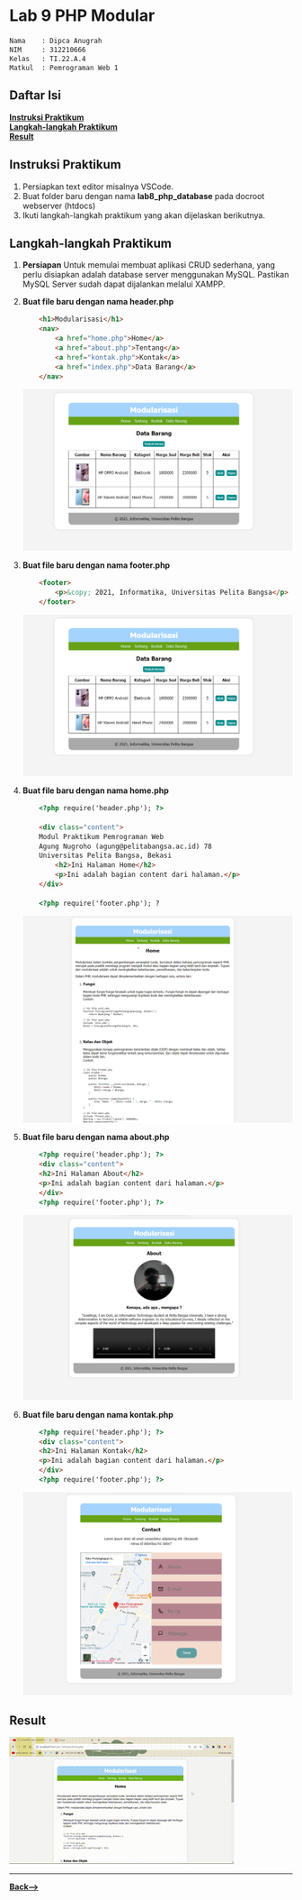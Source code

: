 # **Lab 9 PHP Modular**

```
Nama    : Dipca Anugrah
NIM     : 312210666
Kelas   : TI.22.A.4
Matkul  : Pemrograman Web 1
```

## **Daftar Isi**
**[Instruksi Praktikum](#instruksi-praktikum)**         
**[Langkah-langkah Praktikum](#langkah-langkah-praktikum)**         
**[Result](#result)**

## **Instruksi Praktikum**
1. Persiapkan text editor misalnya VSCode.
2. Buat folder baru dengan nama **lab8_php_database** pada docroot webserver 
(htdocs)
3. Ikuti langkah-langkah praktikum yang akan dijelaskan berikutnya.

## **Langkah-langkah Praktikum**
1. **Persiapan**
Untuk memulai membuat aplikasi CRUD sederhana, yang perlu disiapkan adalah 
database server menggunakan MySQL. Pastikan MySQL Server sudah dapat dijalankan 
melalui XAMPP. 

2. **Buat file baru dengan nama header.php**
    ```html
        <h1>Modularisasi</h1>
        <nav>
            <a href="home.php">Home</a>
            <a href="about.php">Tentang</a>
            <a href="kontak.php">Kontak</a>
            <a href="index.php">Data Barang</a>
        </nav>
    ```

    ![img](gambar/data.png)

3. **Buat file baru dengan nama footer.php**
    ```html
        <footer>
            <p>&copy; 2021, Informatika, Universitas Pelita Bangsa</p>
        </footer>
    ```

    ![img](gambar/data.png)

4. **Buat file baru dengan nama home.php**
    ```html 
        <?php require('header.php'); ?>

        <div class="content">
        Modul Praktikum Pemrograman Web
        Agung Nugroho (agung@pelitabangsa.ac.id) 78
        Universitas Pelita Bangsa, Bekasi
            <h2>Ini Halaman Home</h2>
            <p>Ini adalah bagian content dari halaman.</p>
        </div>

        <?php require('footer.php'); ?
    ```

    ![img](gambar/home.png)

5. **Buat file baru dengan nama about.php**
    ```html
        <?php require('header.php'); ?>
        <div class="content">
        <h2>Ini Halaman About</h2>
        <p>Ini adalah bagian content dari halaman.</p>
        </div>
        <?php require('footer.php'); ?>
    ```

    ![img](gambar/about.png)

6. **Buat file baru dengan nama kontak.php**
    ```html
        <?php require('header.php'); ?>
        <div class="content">
        <h2>Ini Halaman Kontak</h2>
        <p>Ini adalah bagian content dari halaman.</p>
        </div>
        <?php require('footer.php'); ?>
    ```

    ![img](gambar/kontak.png)
 
## **Result**

![gif](gambar/demo.gif)

<hr>

**[Back-->](#lab-9-php-database)**

    